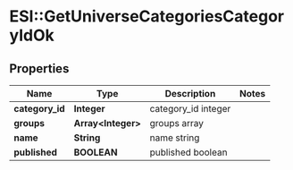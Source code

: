 # ESI::GetUniverseCategoriesCategoryIdOk

## Properties
Name | Type | Description | Notes
------------ | ------------- | ------------- | -------------
**category_id** | **Integer** | category_id integer | 
**groups** | **Array&lt;Integer&gt;** | groups array | 
**name** | **String** | name string | 
**published** | **BOOLEAN** | published boolean | 

